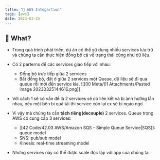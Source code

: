```yaml
---
title: "🌱 AWS Integartion"
tags: [aws]
date: 2023-03-25
---
```


## 🌿 What?
- Trong quá trình phát triển, dự án có thể sử dụng nhiều services lưu trữ và chúng ta cần thực hiện đồng bộ cả về trạng thái cũng như dữ liệu.
- Có 2 parterns để các services giao tiếp với nhau:
	- Đồng bộ trực tiếp giữa 2 services
	- Bất đồng bộ, đặt ở giữa 2 services một Queue, dữ liệu sẽ đi qua queue rồi mới đến service kia.
![[00 Meta/01 Attachments/Pasted image 20230325144616.png]]

- Với cách 1 sẽ có vấn đề là 2 services sẽ có liên kết và bị ảnh hưởng lẫn nhau, nếu một bên bị quá tải thì service còn lại cx sẽ bị ngáo ngơ.
- Vì vậy mà chúng ta cần **tách riêng(decouple)** 2 services. Queue trong AWS có cung cấp 3 services:
	- [[42 Code/42.03 AWS/Amazon SQS - Simple Queue Service|SQS]]: queue model
	- SNS: pub/sub model
	- Kinesis: real-time streaming model
- Những services này có thể được scale độc lập với app của chúng ta.



